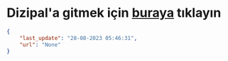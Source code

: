 # Dizipal'a gitmek için [buraya](None) tıklayın
    
```json
{
    "last_update": "28-08-2023 05:46:31",
    "url": "None"
}
```